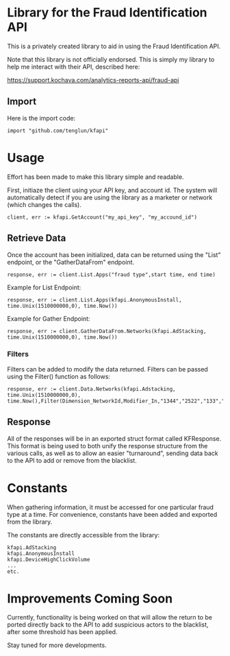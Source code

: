 # Library for the Fraud Identification API

This is a privately created library to aid in using the Fraud Identification API.

Note that this library is not officially endorsed.
This is simply my library to help me interact with their API, described here:

https://support.kochava.com/analytics-reports-api/fraud-api

## Import

Here is the import code:

```golang
import "github.com/tenglun/kfapi"
```

# Usage

Effort has been made to make this library simple and readable.

First, initiaze the client using your API key, and account id. The system will automatically detect if you are using the library
as a marketer or network (which changes the calls).

```golang
client, err := kfapi.GetAccount("my_api_key", "my_accound_id")
```

## Retrieve Data

Once the account has been initialized, data can be returned using the "List" endpoint, or the "GatherDataFrom" endpoint.

```golang
response, err := client.List.Apps("fraud type",start time, end time)
```

Example for List Endpoint:
```golang
response, err := client.List.Apps(kfapi.AnonymousInstall, time.Unix(1510000000,0), time.Now())
```

Example for Gather Endpoint:
```golang
response, err := client.GatherDataFrom.Networks(kfapi.AdStacking, time.Unix(1510000000,0), time.Now())
```

### Filters

Filters can be added to modify the data returned. Filters can be passed using the Filter() function
as follows:
```golang
response, err := client.Data.Networks(kfapi.Adstacking, time.Unix(1510000000,0), time.Now(),Filter(Dimension_NetworkId,Modifier_In,"1344","2522","133","6352"),Filter(Dimension_AppId,Modifier_NotIn,"5667"))
```

## Response

All of the responses will be in an exported struct format called KFResponse. This format is being used to both unify the response
structure from the various calls, as well as to allow an easier "turnaround", sending data back to the API to add or remove from the blacklist.

# Constants

When gathering information,
it must be accessed for one particular fraud type at a time. For convenience, constants have been added and exported from the library.

The constants are directly accessible from the library:
```golang
kfapi.AdStacking
kfapi.AnonymousInstall
kfapi.DeviceHighClickVolume
...
etc.
```

# Improvements Coming Soon

Currently, functionality is being worked on that will allow the return to be ported directly back to the API to add suspicious actors to the
blacklist, after some threshold has been applied.

Stay tuned for more developments.
